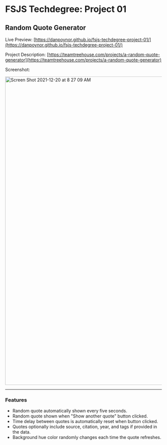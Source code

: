 # FSJS Techdegree: Project 01

## Random Quote Generator

Live Preview: [https://danpoynor.github.io/fsjs-techdegree-project-01/](https://danpoynor.github.io/fsjs-techdegree-project-01/)

Project Description: [https://teamtreehouse.com/projects/a-random-quote-generator](https://teamtreehouse.com/projects/a-random-quote-generator)

Screenshot:

<img width="988" alt="Screen Shot 2021-12-20 at 8 27 09 AM" src="https://user-images.githubusercontent.com/764270/146783073-fd68405a-581f-43ee-9628-c1bfc16e8d6f.png">

---

### Features

- Random quote automatically shown every five seconds.
- Random quote shown when "Show another quote" button clicked.
- Time delay between quotes is automatically reset when button clicked.
- Quotes optionally include source, citation, year, and tags if provided in the data.
- Background hue color randomly changes each time the quote refreshes.
